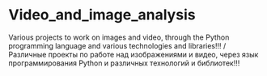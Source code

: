 # Video_and_image_analysis
Various projects to work on images and video, through the Python programming language and various technologies and libraries!!! / Различные проекты по работе над изображениями и видео, через язык программирования Python и различных технологий и библиотек!!!
